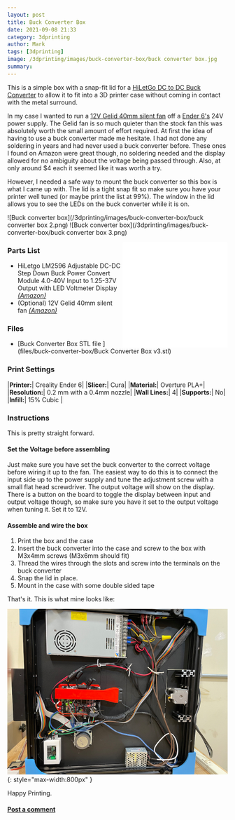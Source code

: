 ```yaml
---
layout: post
title: Buck Converter Box
date: 2021-09-08 21:33
category: 3dprinting
author: Mark
tags: [3dprinting]
image: /3dprinting/images/buck-converter-box/buck converter box.jpg
summary:
---
```


This is a simple box with a snap-fit lid for a [HiLetGo DC to DC Buck Converter](https://amzn.to/3BRNHw4) to allow it to fit into a 3D printer case without coming in contact with the metal surround.

In my case I wanted to run a [12V Gelid 40mm silent fan](https://amzn.to/3E0vgHq) off a [Ender 6's](https://amzn.to/3zVQq7e) 24V power supply. The Gelid fan is so much quieter than the stock fan this was absolutely worth the small amount of effort required. At first the idea of having to use a buck converter made me hesitate. I had not done any soldering in years and had never used a buck converter before. These ones I found on Amazon were great though, no soldering needed and the display allowed for no ambiguity about the voltage being passed through. Also, at only around $4 each it seemed like it was worth a try.

However, I needed a safe way to mount the buck converter so this box is what I came up with. The lid is a tight snap fit so make sure you have your printer well tuned (or maybe print the list at 99%). The window in the lid allows you to see the LEDs on the buck converter while it is on.

![Buck converter box](/3dprinting/images/buck-converter-box/buck converter box 2.png)
![Buck converter box](/3dprinting/images/buck-converter-box/buck converter box 3.png)

  <iframe style="width:120px;height:240px;float:right" marginwidth="0" marginheight="0" scrolling="no" frameborder="0" src="//ws-na.amazon-adsystem.com/widgets/q?ServiceVersion=20070822&OneJS=1&Operation=GetAdHtml&MarketPlace=US&source=ss&ref=as_ss_li_til&ad_type=product_link&tracking_id=mwp-14-20&language=en_US&marketplace=amazon&region=US&placement=B00BF3S83C&asins=B00BF3S83C&linkId=a9d354e99a26ba872450ec9ee0752d36&show_border=true&link_opens_in_new_window=true"></iframe>
  <iframe style="width:120px;height:240px;float:right" marginwidth="0" marginheight="0" scrolling="no" frameborder="0" src="//ws-na.amazon-adsystem.com/widgets/q?ServiceVersion=20070822&OneJS=1&Operation=GetAdHtml&MarketPlace=US&source=ss&ref=as_ss_li_til&ad_type=product_link&tracking_id=mwp-14-20&language=en_US&marketplace=amazon&region=US&placement=B00LSEBYHU&asins=B00LSEBYHU&linkId=4735e25ee0262a5704efd8f9b5430e87&show_border=true&link_opens_in_new_window=true"></iframe>

### Parts List

- HiLetgo LM2596 Adjustable DC-DC Step Down Buck Power Convert Module 4.0-40V Input to 1.25-37V Output with LED Voltmeter Display [_(Amazon)_](https://amzn.to/3BRNHw4)
- (Optional) 12V Gelid 40mm silent fan [_(Amazon)_](https://amzn.to/3E0vgHq)

### Files

- [Buck Converter Box STL file <i class='fa fa-download'></i>](files/buck-converter-box/Buck Converter Box v3.stl)

### Print Settings

|**Printer:**| Creality Ender 6|
|**Slicer:**| Cura|
|**Material:**| Overture PLA+|
|**Resolution:**| 0.2 mm with a 0.4mm nozzle|
|**Wall Lines:**| 4|
|**Supports:**| No|
|**Infill:**| 15% Cubic |

### Instructions

This is pretty straight forward.

#### Set the Voltage before assembling

Just make sure you have set the buck converter to the correct voltage before wiring it up to the fan. The easiest way to do this is to connect the input side up to the power supply and tune the adjustment screw with a small flat head screwdriver. The output voltage will show on the display. There is a button on the board to toggle the display between input and output voltage though, so make sure you have it set to the output voltage when tuning it. Set it to 12V.

#### Assemble and wire the box

1. Print the box and the case
2. Insert the buck converter into the case and screw to the box with M3x4mm screws (M3x6mm should fit)
3. Thread the wires through the slots and screw into the terminals on the buck converter
4. Snap the lid in place.
5. Mount in the case with some double sided tape

That's it. This is what mine looks like:

![Ender 6 guts](/3dprinting/images/buck-converter-box/ender-6-guts.jpg){: style="max-width:800px" }

Happy Printing.

#### [Post a comment](https://www.reddit.com/r/MarksMakerSpace/comments/pkrjpe/buck_converter_box/)

